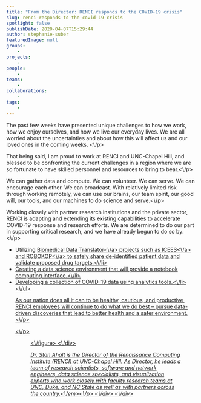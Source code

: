 ```yaml
---
title: "From the Director: RENCI responds to the COVID-19 crisis"
slug: renci-responds-to-the-covid-19-crisis
spotlight: false
publishDate: 2020-04-07T15:29:44
author: stephanie-suber
featuredImage: null
groups:
    - 
projects:
    - 
people:
    - 
teams: 
    - 
collaborations:
    - 
tags:
    - 
---
```


<p>The past few weeks have presented unique challenges to how we work, how we enjoy ourselves, and how we live our everyday lives. We are all worried about the uncertainties and about how this will affect us and our loved ones in the coming weeks.&nbsp;<\/p>



<p>That being said, I am proud to work at RENCI and UNC-Chapel Hill, and blessed to be confronting the current challenges in a region where we are so fortunate to have skilled personnel and resources to bring to bear.<\/p>



<p>We can gather data and compute. We can volunteer. We can serve. We can encourage each other. We can broadcast. With relatively limited risk through working remotely, we can use our brains, our team spirit, our good will, our tools, and our machines to do science and serve.<\/p>



<!--more-->



<p>Working closely with partner research institutions and the private sector, RENCI is adapting and extending its existing capabilities to accelerate COVID-19 response and research efforts. We are determined to do our part in supporting critical research, and we have already begun to do so by:<\/p>



<ul><li>Utilizing <a href="https:\/\/researchsoftwareinstitute.github.io\/data-translator\/">Biomedical Data Translator<\/a> projects such as <a href="https:\/\/researchsoftwareinstitute.github.io\/data-translator\/apps\/icees">ICEES<\/a> and <a href="https:\/\/researchsoftwareinstitute.github.io\/data-translator\/apps\/robokop">ROBOKOP<\/a> to safely share de-identified patient data and validate proposed drug targets.<\/li><li>Creating a data science environment that will provide a notebook computing interface.<\/li><li>Developing a collection of COVID-19 data using analytics tools.<\/li><\/ul>



<p>As our nation does all it can to be healthy, cautious, and productive, RENCI employees will continue to do what we do best &#8211; pursue data-driven discoveries that lead to better health and a safer environment.<\/p>



<p><\/p>



<div class="wp-block-columns">
<div class="wp-block-column" style="flex-basis:33.33%">
<figure class="wp-block-image size-large"><img src="https:\/\/renci.org\/wp-content\/uploads\/2020\/04\/Screen-Shot-2020-04-07-at-3.25.14-PM.png" alt="" class="wp-image-18577" srcset="https:\/\/renci.org\/wp-content\/uploads\/2020\/04\/Screen-Shot-2020-04-07-at-3.25.14-PM.png 374w, https:\/\/renci.org\/wp-content\/uploads\/2020\/04\/Screen-Shot-2020-04-07-at-3.25.14-PM-300x253.png 300w" sizes="(max-width: 374px) 100vw, 374px" \/><\/figure>
<\/div>



<div class="wp-block-column" style="flex-basis:66.66%">
<p><em>Dr. Stan Ahalt is the Director of the Renaissance Computing Institute (RENCI) at UNC-Chapel Hill. As Director, he leads a team of research scientists, software and network engineers, data science specialists, and visualization experts who work closely with faculty research teams at UNC, Duke, and NC State as well as with partners across the country.<\/em><\/p>
<\/div>
<\/div>
<!-- AddThis Share Buttons generic via filter on the_content -->

